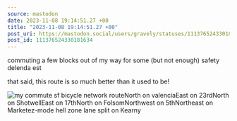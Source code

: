 ```yaml
---
source: mastodon
date: 2023-11-08 19:14:51.27 +00
title: "2023-11-08 19:14:51.27 +00"
post_uri: https://mastodon.social/users/gravely/statuses/111376524330181634
post_id: 111376524330181634
---
```

commuting a few blocks out of my way for some (but not enough) safety delenda est

that said, this route is so much better than it used to be!


![my commute sf bicycle network routeNorth on valenciaEast on 23rdNorth on ShotwellEast on 17thNorth on FolsomNorthwest on 5thNortheast on Marketez-mode hell zone lane split on Kearny](/images/111376523943905481.jpeg)

